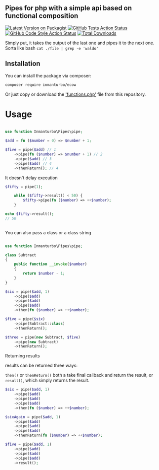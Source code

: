 ## Pipes for php with a simple api based on functional composition

[![Latest Version on Packagist](https://img.shields.io/packagist/v/inmanturbo/pipes.svg?style=flat-square)](https://packagist.org/packages/inmanturbo/pipes)
[![GitHub Tests Action Status](https://img.shields.io/github/actions/workflow/status/inmanturbo/pipes/run-tests.yml?branch=main&label=tests&style=flat-square)](https://github.com/inmanturbo/pipes/actions?query=workflow%3Arun-tests+branch%3Amain)
[![GitHub Code Style Action Status](https://img.shields.io/github/actions/workflow/status/inmanturbo/pipes/fix-php-code-style-issues.yml?branch=main&label=code%20style&style=flat-square)](https://github.com/inmanturbo/pipes/actions?query=workflow%3A"Fix+PHP+code+style+issues"+branch%3Amain)
[![Total Downloads](https://img.shields.io/packagist/dt/inmanturbo/pipes.svg?style=flat-square)](https://packagist.org/packages/inmanturbo/pipes)

Simply put, it takes the output of the last one and pipes it to the next one. Sorta like bash  `cat ./file | grep -e 'waldo'`

## Installation

You can install the package via composer:

```bash
composer require inmanturbo/ecow
```

Or just copy or download the ['functions.php'](https://github.com/inmanturbo/pipes/blob/main/functions.php) file from this repository.

# Usage


```php

use function Inmanturbo\Pipes\pipe;

$add = fn ($number = 0) => $number + 1;

$five = pipe($add) // 1
    ->pipe(fn ($number) => $number + 1) // 2
    ->pipe($add) // 3
    ->pipe($add) // 4
    ->thenReturn(); // 4
```

It doesn't delay execution

```php
$fifty = pipe(1);

    while ($fifty->result() < 50) {
        $fifty->pipe(fn ($number) => ++$number);
    }

echo $fifty->result();
// 50
     
```

You can also pass a class or a class string

```php

use function Inmanturbo\Pipes\pipe;

class Subtract
{
    public function __invoke($number)
    {
        return $number - 1;
    }
}

$six = pipe($add, 1)
    ->pipe($add)
    ->pipe($add)
    ->pipe($add)
    ->then(fn ($number) => ++$number);

$five = pipe($six)
    ->pipe(Subtract::class)
    ->thenReturn();

$three = pipe(new Subtract, $five)
    ->pipe(new Subtract)
    ->thenReturn();

```

Returning results

results can be returned three ways:

`then()` or `thenReturn()` both a take final callback and return the result, or `result()`, which simply returns the result.

```php
$six = pipe($add, 1)
    ->pipe($add)
    ->pipe($add)
    ->pipe($add)
    ->then(fn ($number) => ++$number);

$sixAgain = pipe($add, 1)
    ->pipe($add)
    ->pipe($add)
    ->pipe($add)
    ->thenReturn(fn ($number) => ++$number);

$five = pipe($add, 1)
    ->pipe($add)
    ->pipe($add)
    ->pipe($add)
    ->result();
```



